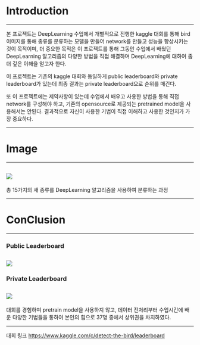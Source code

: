 # Introduction
---------------------------
본 프로젝트는 DeepLearning 수업에서 개별적으로 진행한 kaggle 대회를 통해 bird 이미지를 통해 종류를 분류하는 모델을 만들어 network를 만들고 성능을 향상시키는 것이 목적이며,
더 중요한 목적은 이 프로젝트를 통해 그동안 수업에서 배웠던 DeepLearning 알고리즘의 다양한 방법을 직접 해결하며 DeepLearning에 대하여 좀 더 깊은 이해을 얻고자 한다.

이 프로젝트는 기존의 kaggle 대회와 동일하게 public leaderboard와 private leaderboard가 있는데 최종 결과는 private leaderboard으로 순위를 매긴다.

또 이 프로젝트에는 제약사항이 있는데 수업에서 배우고 사용한 방법을 통해 직접 network를 구성해야 하고, 기존의 opensource로 제공되는 pretrained model을 사용해서는 안된다. 결과적으로 자신이 사용한 기법이 직접 이해하고 사용한 것인지가 가장 중요하다.

----------------------------
# Image
----------------------
![](https://images.velog.io/images/mingii4922/post/cf940f4a-b5eb-4694-b78e-d3a0aca180d8/image.png)
--
총 15가지의 새 종류를 DeepLearning 알고리즘을 사용하여 분류하는 과정

------------------------------

# ConClusion
---------------------------------
### Public Leaderboard

![](https://images.velog.io/images/mingii4922/post/89702279-7a94-4f49-a7fc-cccf87cf28ab/image.png)
--
### Private Leaderboard

![](https://images.velog.io/images/mingii4922/post/5bb4be4f-aa7a-45a9-9da0-f1fc687f3722/image.png)
--
대회를 경험하며 pretrain model을 사용하지 않고, 데이터 전처리부터 수업시간에 배운 다양한 기법들을 통하여 본인의 힘으로 37명 중에서 상위권을 차지하였다.

-----------------------------------
대회 링크
https://www.kaggle.com/c/detect-the-bird/leaderboard

